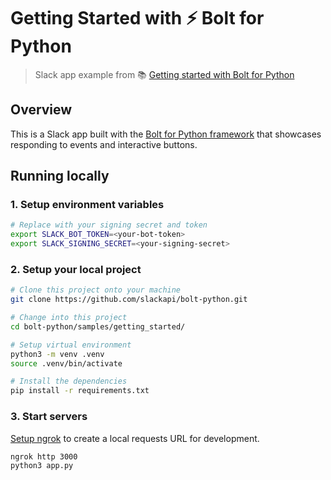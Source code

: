 # Getting Started with ⚡️ Bolt for Python
> Slack app example from 📚 [Getting started with Bolt for Python][1]

## Overview

This is a Slack app built with the [Bolt for Python framework][2] that showcases
responding to events and interactive buttons.

## Running locally

### 1. Setup environment variables

```zsh
# Replace with your signing secret and token
export SLACK_BOT_TOKEN=<your-bot-token>
export SLACK_SIGNING_SECRET=<your-signing-secret>
```

### 2. Setup your local project

```zsh
# Clone this project onto your machine
git clone https://github.com/slackapi/bolt-python.git

# Change into this project
cd bolt-python/samples/getting_started/

# Setup virtual environment
python3 -m venv .venv
source .venv/bin/activate

# Install the dependencies
pip install -r requirements.txt
```

### 3. Start servers

[Setup ngrok][3] to create a local requests URL for development.

```zsh
ngrok http 3000
python3 app.py
```

[1]: https://slack.dev/bolt-python/tutorial/getting-started
[2]: https://slack.dev/bolt-python/
[3]: https://slack.dev/bolt-python/tutorial/getting-started#setting-up-events
